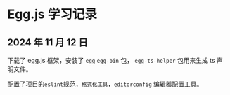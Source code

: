 # Egg.js 学习记录

## 2024 年 11 月 12 日

下载了 egg.js 框架，安装了 `egg` `egg-bin` 包， `egg-ts-helper` 包用来生成 ts 声明文件。

配置了项目的`eslint`规范，`格式化工具`，`editorconfig` 编辑器配置工具。
